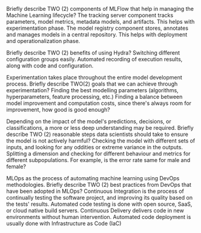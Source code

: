 Briefly describe TWO (2) components of MLFlow that help in managing the Machine Learning lifecycle?
The tracking server component tracks parameters, model metrics, metadata models, and artifacts. This helps with experimentation phase.
The model registry component stores, annotates and manages models in a central repository. This helps with deployment and operationalization phase.

Briefly describe TWO (2) benefits of using Hydra?
Switching different configuration groups easily.
Automated recording of execution results, along with code and configuration.

Experimentation takes place throughout the entire model development process. Briefly describe TWO(2) goals that we can achieve through experimentation?
Finding the best modelling parameters (algorithms, hyperparameters, feature processing, etc.)
Finding a balance between model improvement and computation costs, since there's always room for improvement, how good is good enough?

Depending on the impact of the model's predictions, decisions, or classifications, a more or less deep understanding may be required. Briefly describe TWO (2) reasonable steps data scientists should take to ensure the model is not actively harmful?
Checking the model with different sets of inputs, and looking for any oddities or extreme variance in the outputs.
Splitting a dimension and checking for different behaviour and metrics for different subpopulations. For example, is the error rate same for male and female?

MLOps as the process of automating machine learning using DevOps methodologies. Briefly describe TWO (2) best practices from DevOps that have been adopted in MLOps?
Continuous Integration is the process of continually testing the software project, and improving its quality based on the tests' results. Automated code testing is done with open source, SaaS, or cloud native build servers.
Continuous Delivery delivers code in new environments without human intervention. Automated code deployment is usually done with Infrastructure as Code (IaC)
